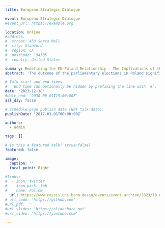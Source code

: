 ```yaml
---
title: European Strategic Dialogue

event: European Strategic Dialogue
#event_url: https://example.org

location: Online
#address:
#  street: 450 Serra Mall
#  city: Stanford
#  region: CA
#  postcode: '94305'
#  country: United States

summary: Redefining the EU-Poland Relationship - The Implications of the Polish Electoral Shift
abstract: 'The outcome of the parliamentary elections in Poland signifies a potential shift in the EU-Poland relationship. While Poland under the PiS had a difficult relationship with the EU to the point of questioning its very basis, a government led by Donald Tusk will be a more constructive player, seeking to mend relations with key partners and restore the country’s reputation. However, it would be overly optimistic to believe the new dynamic will resolve all areas of contention. A Poland more closely aligned with the EU will remain a challenging partner. It remains to be seen whether Tusk will be able to deliver on his promises and which strategy he will follow in the context of the upcoming local and European elections. Poland’s commitment to European security and its role in the EU’s defense initiatives are crucial for the EU. Poland’s geography makes it a crucial player in Europe’s stability and security. This raises the question of how Poland’s new political direction will influence its role within the EU, and what the implications are for the EU member states in fostering and developing this relationship. In this new episode of the European Strategic Dialogue, we will explore these and other questions facing Poland and the EU at the dawn of this new leadership.'  

# Talk start and end times.
#   End time can optionally be hidden by prefixing the line with `#`.
date: '2023-12-18'
#date_end: '2030-06-01T15:00:00Z'
all_day: false

# Schedule page publish date (NOT talk date).
publishDate: '2017-01-01T00:00:00Z'

authors:
  - admin

tags: []

# Is this a featured talk? (true/false)
featured: false

image:
  caption: ''
  focal_point: Right

#links:
#  - icon: twitter
#    icon_pack: fab
#    name: Follow
  url: https://www.cassis.uni-bonn.de/en/events/event-archive/2023/18_december?set_language=en
# url_code: 'https://github.com'
#url_pdf: ''
#url_slides: 'https://slideshare.net'
#url_video: 'https://youtube.com'

---
```

